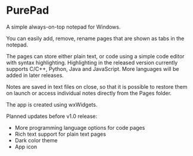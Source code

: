 # PurePad
A simple always-on-top notepad for Windows.

You can easily add, remove, rename pages that are shown as tabs in the notepad. 

The pages can store either plain text, or code using a simple code editor with syntax highlighting. Highlighting in the released version currently supports C/C++, Python, Java and JavaScript. More languages will be added in later releases.

Notes are saved in text files on close, so that it is possible to restore them on launch or access individual notes directly from the Pages folder.

The app is created using wxWidgets. 

Planned updates before v1.0 release:
- More programming language options for code pages
- Rich text support for plain text pages
- Dark color theme
- App icon

